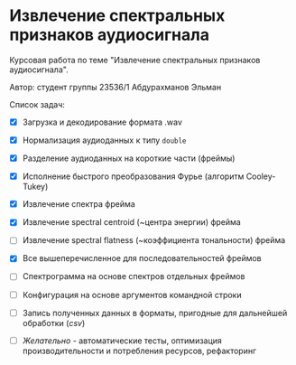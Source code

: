 # Извлечение спектральных признаков аудиосигнала

Курсовая работа по теме "Извлечение спектральных признаков аудиосигнала".

Автор: студент группы 23536/1 Абдурахманов Эльман

Список задач:

- [x] Загрузка и декодирование формата .wav
- [x] Нормализация аудиоданных к типу `double`
- [x] Разделение аудиоданных на короткие части (фреймы)
- [x] Исполнение быстрого преобразования Фурье (алгоритм Cooley-Tukey)
- [x] Извлечение спектра фрейма
- [x] Извлечение spectral centroid (~центра энергии) фрейма
- [ ] Извлечение spectral flatness (~коэффициента тональности) фрейма
- [x] Все вышеперечисленное для последовательностей фреймов
- [ ] Спектрограмма на основе спектров отдельных фреймов
- [ ] Конфигурация на основе аргументов командной строки
- [ ] Запись полученных данных в форматы, пригодные для дальнейшей обработки (_csv_)
- [ ] _Желательно_ - автоматические тесты, оптимизация производительности и потребления ресурсов, рефакторинг

